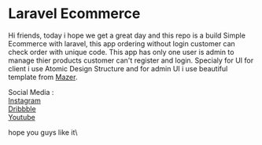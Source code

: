 # Laravel Ecommerce

Hi friends, today i hope we get a great day and this repo is a build Simple Ecommerce with laravel, this app ordering without login customer can check order with unique code. This app has only one user is admin to manage thier products customer can't register and login. Specialy for UI for client i use Atomic Design Structure and for admin UI i use beautiful template from [Mazer](https://github.com/zuramai/mazer). 

Social Media : \
[Instagram](https://www.instagram.com/bedddev/) \
[Dribbble](https://dribbble.com/bedddev) \
[Youtube](https://www.youtube.com/channel/UC_XQkWu_EPqam4vHdvh058A)

hope you guys like it\

